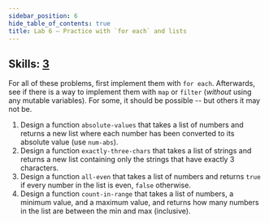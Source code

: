 ```yaml
---
sidebar_position: 6
hide_table_of_contents: true
title: Lab 6 — Practice with `for each` and lists
---
```


## Skills: [3](</skills/#(3)>)

For all of these problems, first implement them with `for each`. Afterwards, see if there is a way to implement them with `map` or `filter` (_without_ using any mutable variables). For some, it should be possible -- but others it may not be.

1. Design a function `absolute-values` that takes a list of numbers and returns a new
    list where each number has been converted to its absolute value (use `num-abs`).
2. Design a function `exactly-three-chars` that takes a list of strings and returns a
    new list containing only the strings that have exactly 3 characters.
3. Design a function `all-even` that takes a list of numbers and returns `true` if
   every number in the list is even, `false` otherwise.
4. Design a function `count-in-range` that takes a list of numbers, a minimum value,
    and a maximum value, and returns how many numbers in the list are between the min
    and max (inclusive).
   
